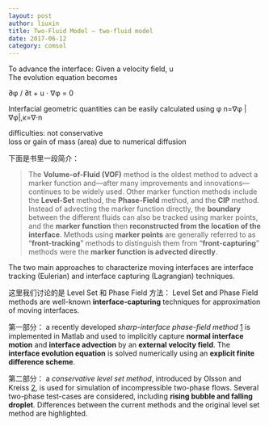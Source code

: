 ```yaml
---
layout: post
author: liuxin
title: Two-Fluid Model — two-fluid model  
date: 2017-06-12
category: comsol
---
```

<script type="text/x-mathjax-config">MathJax.Hub.Config({tex2jax: {inlineMath:[['$','$']]}});</script>
<script type="text/javascript" src="http://cdn.mathjax.org/mathjax/latest/MathJax.js?config=TeX-AMS-MML_HTMLorMML"></script>

To advance the interface: Given a velocity field, u  
The evolution equation becomes 

∂φ / ∂t + u ⋅ ∇φ = 0  

Interfacial geometric quantities can be easily calculated using φ 
n=∇φ |∇φ|,κ=∇⋅n 

difficulties: not conservative  
loss or gain of mass (area) due to numerical diffusion 

下面是书里一段简介：
> The **Volume-of-Fluid (VOF)** method is the oldest method to advect a marker function and—after many improvements and innovations—continues to be widely used. Other marker function methods include the **Level-Set** method, the **Phase-Field** method, and the **CIP** method. Instead of advecting the marker function directly, the **boundary** between the different fluids can also be tracked using marker points, and the **marker function** then **reconstructed from the location of the interface**. Methods using **marker points** are generally referred to as “**front-tracking**” methods to distinguish them from “**front-capturing**” methods were the **marker function is advected directly**. 

The two main approaches to characterize moving interfaces are interface tracking (Eulerian) and interface capturing (Lagrangian) techniques.

这里我们讨论的是 Level Set 和 Phase Field 方法：
Level Set and Phase Field methods are well-known **interface-capturing** techniques for approximation of moving interfaces. 

第一部分：
a recently developed *sharp-interface phase-field method* [1]() is implemented in Matlab and used to implicitly capture **normal interface motion** and **interface advection** by an **external velocity field**. The **interface evolution equation** is solved numerically using an **explicit finite difference scheme**. 

第二部分：
a *conservative level set method*, introduced by Olsson and Kreiss [2](), is used for simulation of incompressible two-phase flows. Several two-phase test-cases are considered, including **rising bubble and falling droplet**. Differences between the current methods and the original level set method are highlighted.



